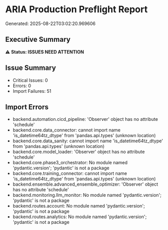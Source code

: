 # ARIA Production Preflight Report
Generated: 2025-08-22T03:02:20.969606

## Executive Summary
⚠️ **Status: ISSUES NEED ATTENTION**

## Issue Summary
- Critical Issues: 0
- Errors: 0
- Import Failures: 51

## Import Errors
- backend.automation.cicd_pipeline: 'Observer' object has no attribute 'schedule'
- backend.core.data_connector: cannot import name 'is_datetime64tz_dtype' from 'pandas.api.types' (unknown location)
- backend.core.data_sanity: cannot import name 'is_datetime64tz_dtype' from 'pandas.api.types' (unknown location)
- backend.core.model_loader: 'Observer' object has no attribute 'schedule'
- backend.core.phase3_orchestrator: No module named 'pydantic.version'; 'pydantic' is not a package
- backend.core.training_connector: cannot import name 'is_datetime64tz_dtype' from 'pandas.api.types' (unknown location)
- backend.ensemble.advanced_ensemble_optimizer: 'Observer' object has no attribute 'schedule'
- backend.monitoring.llm_monitor: No module named 'pydantic.version'; 'pydantic' is not a package
- backend.routes.account: No module named 'pydantic.version'; 'pydantic' is not a package
- backend.routes.analytics: No module named 'pydantic.version'; 'pydantic' is not a package